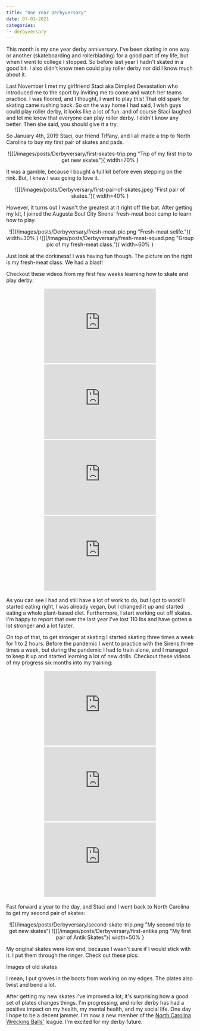 ```yaml
---
title: "One Year Derbyversary"
date: 07-01-2021
categories:
 - derbyversary
---
```


This month is my one year derby anniversary.  I've been skating in one
way or another (skateboarding and rollerblading) for a good part of my
life, but when I went to college I stopped.  So before last year I
hadn't skated in a good bit.  I also didn't know men could play roller
derby nor did I know much about it. 

Last November I met my girlfriend Staci aka Dimpled Devastation who
introduced me to the sport by inviting me to come and watch her teams
practice.  I was floored, and I thought, I want to play this!  That
old spark for skating came rushing back.  So on the way home I had
said, I wish guys could play roller derby, it looks like a lot of fun,
and of course Staci laughed and let me know that everyone can play
roller derby.  I didn't know any better.  Then she said, you should
give it a try.

So January 4th, 2019 Staci, our friend Tiffany, and I all made a trip
to North Carolina to buy my first pair of skates and pads.  

<center>
![](/images/posts/Derbyversary/first-skates-trip.png "Trip of my first trip to get new skates"){ width=70% }
</center>

It was a gamble, because I bought a full kit before even stepping on
the rink.  But, I knew I was going to love it.

<center>
![](/images/posts/Derbyversary/first-pair-of-skates.jpeg "First pair of skates."){ width=40% }
</center>


However, it turns out I wasn't the greatest at it right off the bat.
After getting my kit, I joined the Augusta Soul City Sirens'
fresh-meat boot camp to learn how to play.

<center>
![](/images/posts/Derbyversary/fresh-meat-pic.png "Fresh-meat selife."){ width=30% }
![](/images/posts/Derbyversary/fresh-meat-squad.png "Group pic of my fresh-meat class."){ width=60% }
</center>

Just look at the dorkiness!  I was having fun though.  The picture on the right is my fresh-meat class.  We had a blast!  

Checkout these videos from my first few weeks learning how to skate
and play derby:

<center>
<iframe width="300" height="200" src="https://www.youtube.com/embed/FYzXH0NFZy4" frameborder="0" allow="accelerometer; autoplay; clipboard-write; encrypted-media; gyroscope; picture-in-picture" allowfullscreen></iframe>
<iframe width="300" height="200" src="https://www.youtube.com/embed/_SCTp76RU0I" frameborder="0" allow="accelerometer; autoplay; clipboard-write; encrypted-media; gyroscope; picture-in-picture" allowfullscreen></iframe>
<iframe width="300" height="200" src="https://www.youtube.com/embed/h01eThbwwN0" frameborder="0" allow="accelerometer; autoplay; clipboard-write; encrypted-media; gyroscope; picture-in-picture" allowfullscreen></iframe>
<iframe width="300" height="200" src="https://www.youtube.com/embed/9Yp0LRcXaig" frameborder="0" allow="accelerometer; autoplay; clipboard-write; encrypted-media; gyroscope; picture-in-picture" allowfullscreen></iframe>
</center>

As you can see I had and still have a lot of work to do, but I got to
work!  I started eating right, I was already vegan, but I changed it
up and started eating a whole plant-based diet.  Furthermore, I start
working out off skates.  I'm happy to report that over the last year
I've lost 110 lbs and have gotten a lot stronger and a lot faster.  

On top of that, to get stronger at skating I started skating three
times a week for 1 to 2 hours.  Before the pandemic I went to practice
with the Sirens three times a week, but during the pandemic I had to
train alone, and I managed to keep it up and started learning a lot of
new drills.  Checkout these videos of my progress six months into my
training:

<center>
<iframe width="300" height="200" src="https://www.youtube.com/embed/rIIxkVF-Mko" frameborder="0" allow="accelerometer; autoplay; clipboard-write; encrypted-media; gyroscope; picture-in-picture" allowfullscreen></iframe>
<iframe width="300" height="200" src="https://www.youtube.com/embed/LznGIdkJ4fs" frameborder="0" allow="accelerometer; autoplay; clipboard-write; encrypted-media; gyroscope; picture-in-picture" allowfullscreen></iframe>
<iframe width="300" height="200" src="https://www.youtube.com/embed/FxwGPKN8zJE" frameborder="0" allow="accelerometer; autoplay; clipboard-write; encrypted-media; gyroscope; picture-in-picture" allowfullscreen></iframe>
</center>

Fast forward a year to the day, and Staci and I went back to North
Carolina to get my second pair of skates:

<center>
![](/images/posts/Derbyversary/second-skate-trip.png "My second trip
to get new skates") ![](/images/posts/Derbyversary/first-antiks.png "My first pair of Antik Skates"){ width=50% }
</center>

My original skates were low end, because I wasn't sure if I would
stick with it.  I put them through the ringer.  Check out these pics:

Images of old skates

I mean, I put groves in the boots from working on my edges.  The
plates also twist and bend a lot.

After getting my new skates I've improved a lot; it's surprising how a
good set of plates changes things.  I'm progressing, and roller derby
has had a positive impact on my health, my mental health, and my
social life.  One day I hope to be a decent jammer.  I'm now a new
member of the 
[North Carolina Wrecking Balls'](https://carolinawreckingballs.com/) 
league.  I'm excited for my derby future.
